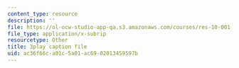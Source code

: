 ```yaml
---
content_type: resource
description: ''
file: https://ol-ocw-studio-app-qa.s3.amazonaws.com/courses/res-10-001-making-science-and-engineering-pictures-a-practical-guide-to-presenting-your-work-spring-2016/ac36f66ca01c5a01ac6902013459597b_oOb7kSyOP4s.vtt
file_type: application/x-subrip
resourcetype: Other
title: 3play caption file
uid: ac36f66c-a01c-5a01-ac69-02013459597b
---
```

